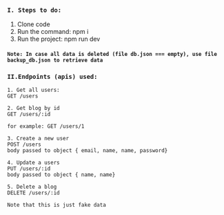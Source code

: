 ### `I. Steps to do:`
1. Clone code
2. Run the command: npm i
3. Run the project: npm run dev

#### `Note: In case all data is deleted (file db.json === empty), use file backup_db.json to retrieve data`

### `II.Endpoints (apis) used:`
 ```
1. Get all users:
GET /users

2. Get blog by id
GET /users/:id

for example: GET /users/1

3. Create a new user
POST /users
body passed to object { email, name, name, password}

4. Update a users
PUT /users/:id
body passed to object { name, name}

5. Delete a blog
DELETE /users/:id

Note that this is just fake data
```

